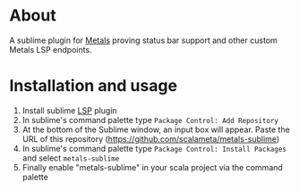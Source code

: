# About
A sublime plugin for [Metals](https://scalameta.org/metals/) proving status bar support and other custom Metals LSP endpoints.

# Installation and usage
1. Install sublime [LSP](https://github.com/tomv564/LSP) plugin
2. In sublime's command palette type `Package Control: Add Repository`
3. At the bottom of the Sublime window, an input box will appear. Paste the URL of this repository (https://github.com/scalameta/metals-sublime)
4. In sublime's command palette type `Package Control: Install Packages` and select `metals-sublime`
5. Finally enable "metals-sublime" in your scala project via the command palette
